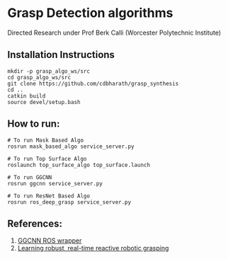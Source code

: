 # Grasp Detection algorithms

Directed Research under Prof Berk Calli (Worcester Polytechnic Institute)

## Installation Instructions
```
mkdir -p grasp_algo_ws/src
cd grasp_algo_ws/src
git clone https://github.com/cdbharath/grasp_synthesis
cd ..
catkin build
source devel/setup.bash
```

## How to run:
```
# To run Mask Based Algo
rosrun mask_based_algo service_server.py

# To run Top Surface Algo
roslaunch top_surface_algo top_surface.launch

# To run GGCNN
rosrun ggcnn service_server.py

# To run ResNet Based Algo
rosrun ros_deep_grasp service_server.py

```


## References:
1. [GGCNN ROS wrapper](https://github.com/dougsm/mvp_grasp "GGCNN ROS wrapper")
2. [Learning robust, real-time reactive robotic grasping](https://journals.sagepub.com/doi/full/10.1177/0278364919859066 "Learning robust, real-time rective robotic grasping") 
